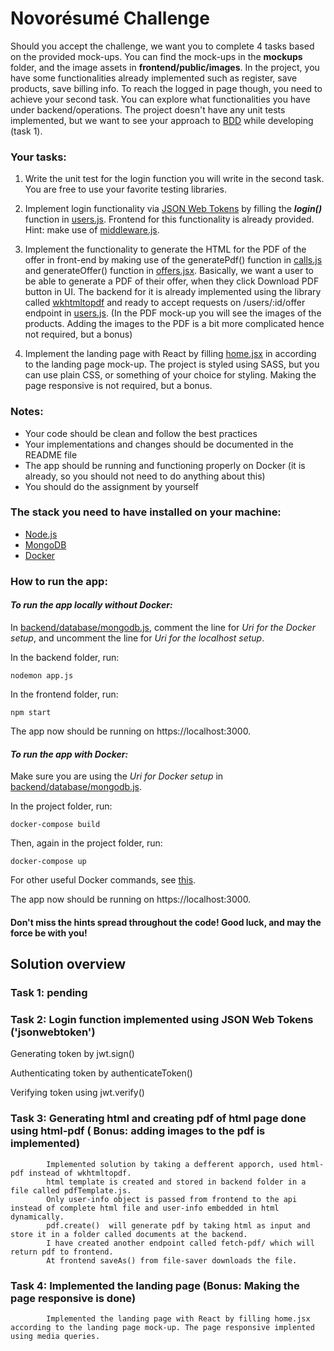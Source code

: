 # Novorésumé Challenge

Should you accept the challenge, we want you to complete 4 tasks based on the provided mock-ups. You can find the mock-ups in the **mockups** folder, and the image assets in **frontend/public/images**. In the project, you have some functionalities already implemented such as register, save products, save billing info. To reach the logged in page though, you need to achieve your second task. You can explore what functionalities you have under backend/operations. The project doesn't have any unit tests implemented, but we want to see your approach to [BDD](https://en.wikipedia.org/wiki/Behavior-driven_development) while developing (task 1).

### Your tasks:

1. Write the unit test for the login function you will write in the second task. You are free to use your favorite testing libraries.

2. Implement login functionality via [JSON Web Tokens](https://www.npmjs.com/package/jsonwebtoken) by filling the ***login()*** function in [users.js](backend/operations/users.js). Frontend for this functionality is already provided. Hint: make use of [middleware.js](backend/middleware.js).

3. Implement the functionality to generate the HTML for the PDF of the offer in front-end by making use of the generatePdf() function in [calls.js](frontend/src/calls/calls.js) and generateOffer() function in [offers.jsx](frontend/src/pages/offers/offers.jsx). Basically, we want a user to be able to generate a PDF of their offer, when they click Download PDF button in UI. The backend for it is already implemented using the library called [wkhtmltopdf](https://www.npmjs.com/package/wkhtmltopdf) and ready to accept requests on /users/:id/offer endpoint in [users.js](backend/routes/users.js). (In the PDF mock-up you will see the images of the products. Adding the images to the PDF is a bit more complicated hence not required, but a bonus)

4. Implement the landing page with React by filling [home.jsx](frontend/src/pages/home/home.jsx) in according to the landing page mock-up. The project is styled using SASS, but you can use plain CSS, or something of your choice for styling. Making the page responsive is not required, but a bonus.

### Notes:
- Your code should be clean and follow the best practices
- Your implementations and changes should be documented in the README file
- The app should be running and functioning properly on Docker (it is already, so you should not need to do anything about this)
- You should do the assignment by yourself

### The stack you need to have installed on your machine:
- [Node.js](https://nodejs.org/en/download/)
- [MongoDB](https://docs.mongodb.com/manual/installation/)
- [Docker](https://docs.docker.com/get-docker/)

### How to run the app:

#### *To run the app locally without Docker:*

In [backend/database/mongodb.js](backend/database/mongodb.js), comment the line for *Uri for the Docker setup*, and uncomment the line for *Uri for the localhost setup*.

In the backend folder, run:
```
nodemon app.js
```

In the frontend folder, run:
```
npm start
```

The app now should be running on https://localhost:3000. 

#### *To run the app with Docker:*

Make sure you are using the *Uri for Docker setup* in [backend/database/mongodb.js](backend/database/mongodb.js).

In the project folder, run:
```
docker-compose build
```

Then, again in the project folder, run:
```
docker-compose up
```

For other useful Docker commands, see [this](https://docs.docker.com/engine/reference/commandline/docker/).

The app now should be running on https://localhost:3000.

#### Don't miss the hints spread throughout the code! Good luck, and may the force be with you!

## Solution overview 

### Task 1: pending

### Task 2: Login function implemented using JSON Web Tokens ('jsonwebtoken')
Generating token by jwt.sign() 

Authenticating token by authenticateToken()

Verifying token using jwt.verify()

### Task 3: Generating html and creating pdf of html page done using html-pdf ( Bonus: adding images to the pdf is implemented) 
            Implemented solution by taking a defferent apporch, used html-pdf instead of wkhtmltopdf.
            html template is created and stored in backend folder in a file called pdfTemplate.js.
            Only user-info object is passed from frontend to the api instead of complete html file and user-info embedded in html dynamically.
            pdf.create()  will generate pdf by taking html as input and store it in a folder called documents at the backend.
            I have created another endpoint called fetch-pdf/ which will return pdf to frontend.
            At frontend saveAs() from file-saver downloads the file.

### Task 4: Implemented the landing page (Bonus: Making the page responsive is done)
            Implemented the landing page with React by filling home.jsx according to the landing page mock-up. The page responsive implented using media queries.
            

